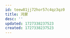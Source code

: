 ```yaml
---
id: teew81jj72hor57c4qz3qz0
title: 鸿蒙
desc: ''
updated: 1727338237523
created: 1727338237523
---
```


